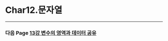 # Char12.문자열


---
### 다음 Page [13강 변수의 영역과 데이터 공유](https://github.com/sumin2123/Study-C/blob/main/Char13.%20%EB%B3%80%EC%88%98%EC%9D%98%20%EC%98%81%EC%97%AD%EA%B3%BC%20%EB%8D%B0%EC%9D%B4%ED%84%B0%20%EA%B3%B5%EC%9C%A0/Char13.%20%EB%B3%80%EC%88%98%EC%9D%98%20%EC%98%81%EC%97%AD%EA%B3%BC%20%EB%8D%B0%EC%9D%B4%ED%84%B0%20%EA%B3%B5%EC%9C%A0.md)
